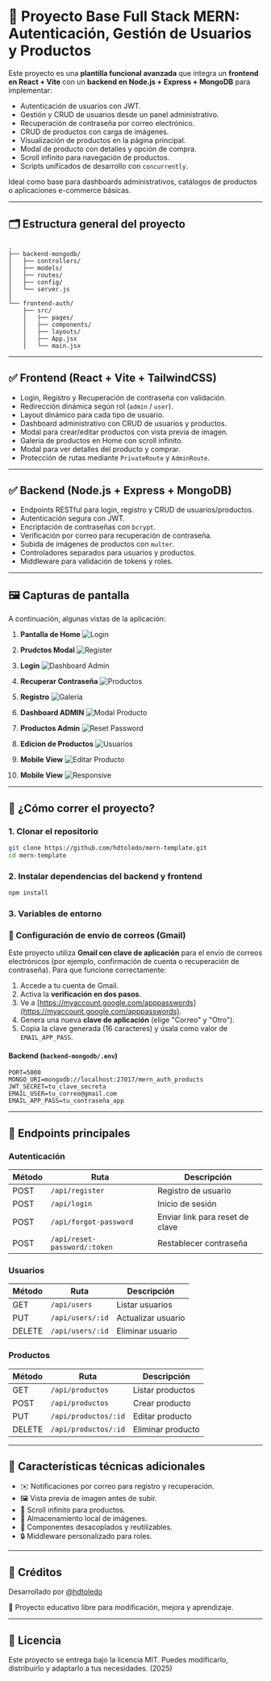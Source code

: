 
# 🧠 Proyecto Base Full Stack MERN: Autenticación, Gestión de Usuarios y Productos

Este proyecto es una **plantilla funcional avanzada** que integra un **frontend en React + Vite** con un **backend en Node.js + Express + MongoDB** para implementar:

- Autenticación de usuarios con JWT.
- Gestión y CRUD de usuarios desde un panel administrativo.
- Recuperación de contraseña por correo electrónico.
- CRUD de productos con carga de imágenes.
- Visualización de productos en la página principal.
- Modal de producto con detalles y opción de compra.
- Scroll infinito para navegación de productos.
- Scripts unificados de desarrollo con `concurrently`.

Ideal como base para dashboards administrativos, catálogos de productos o aplicaciones e-commerce básicas.

---

## 🗂 Estructura general del proyecto

```
.
├── backend-mongodb/
│   ├── controllers/
│   ├── models/
│   ├── routes/
│   ├── config/
│   └── server.js
│
└── frontend-auth/
    ├── src/
    │   ├── pages/
    │   ├── components/
    │   ├── layouts/
    │   ├── App.jsx
    │   └── main.jsx
```

---

## ✅ Frontend (React + Vite + TailwindCSS)

- Login, Registro y Recuperación de contraseña con validación.
- Redirección dinámica según rol (`admin` / `user`).
- Layout dinámico para cada tipo de usuario.
- Dashboard administrativo con CRUD de usuarios y productos.
- Modal para crear/editar productos con vista previa de imagen.
- Galería de productos en Home con scroll infinito.
- Modal para ver detalles del producto y comprar.
- Protección de rutas mediante `PrivateRoute` y `AdminRoute`.

---

## ✅ Backend (Node.js + Express + MongoDB)

- Endpoints RESTful para login, registro y CRUD de usuarios/productos.
- Autenticación segura con JWT.
- Encriptación de contraseñas con `bcrypt`.
- Verificación por correo para recuperación de contraseña.
- Subida de imágenes de productos con `multer`.
- Controladores separados para usuarios y productos.
- Middleware para validación de tokens y roles.

---

## 🖼 Capturas de pantalla

A continuación, algunas vistas de la aplicación:

1. **Pantalla de Home**
   ![Login](./img/001.png)

2. **Prudctos Modal**
   ![Register](./img/002.png)

3. **Login**
   ![Dashboard Admin](./img/003.png)

4. **Recuperar Contraseña**
   ![Productos](./img/004.png)

5. **Registro**
   ![Galería](./img/005.png)

6. **Dashboard ADMIN**
   ![Modal Producto](./img/006.png)

7. **Productos Admin**
   ![Reset Password](./img/007.png)

8. **Edicion de Productos**
   ![Usuarios](./img/008.png)

9. **Mobile View**
   ![Editar Producto](./img/009.png)

10. **Mobile View**
    ![Responsive](./img/010.png)


---

## 🧪 ¿Cómo correr el proyecto?

### 1. Clonar el repositorio

```bash
git clone https://github.com/hdtoledo/mern-template.git
cd mern-template
```

### 2. Instalar dependencias del backend y frontend

```bash
npm install
```

### 3. Variables de entorno

### 📧 Configuración de envío de correos (Gmail)

Este proyecto utiliza **Gmail con clave de aplicación** para el envío de correos electrónicos (por ejemplo, confirmación de cuenta o recuperación de contraseña). Para que funcione correctamente:

1. Accede a tu cuenta de Gmail.
2. Activa la **verificación en dos pasos**.
3. Ve a [https://myaccount.google.com/apppasswords](https://myaccount.google.com/apppasswords).
4. Genera una nueva **clave de aplicación** (elige "Correo" y "Otro").
5. Copia la clave generada (16 caracteres) y úsala como valor de `EMAIL_APP_PASS`.

#### Backend (`backend-mongodb/.env`)

```env
PORT=5000
MONGO_URI=mongodb://localhost:27017/mern_auth_products
JWT_SECRET=tu_clave_secreta
EMAIL_USER=tu_correo@gmail.com
EMAIL_APP_PASS=tu_contraseña_app
```

---

## 🧰 Endpoints principales

### Autenticación
| Método | Ruta                 | Descripción                        |
|--------|----------------------|------------------------------------|
| POST   | `/api/register`      | Registro de usuario                |
| POST   | `/api/login`         | Inicio de sesión                   |
| POST   | `/api/forgot-password` | Enviar link para reset de clave  |
| POST   | `/api/reset-password/:token` | Restablecer contraseña       |

### Usuarios
| Método | Ruta             | Descripción                    |
|--------|------------------|--------------------------------|
| GET    | `/api/users`     | Listar usuarios                |
| PUT    | `/api/users/:id` | Actualizar usuario             |
| DELETE | `/api/users/:id` | Eliminar usuario               |

### Productos
| Método | Ruta                     | Descripción                   |
|--------|--------------------------|-------------------------------|
| GET    | `/api/productos`         | Listar productos              |
| POST   | `/api/productos`         | Crear producto                |
| PUT    | `/api/productos/:id`     | Editar producto               |
| DELETE | `/api/productos/:id`     | Eliminar producto             |

---

## 🧠 Características técnicas adicionales

- ✉️ Notificaciones por correo para registro y recuperación.
- 🖼 Vista previa de imagen antes de subir.
- 🔁 Scroll infinito para productos.
- 💾 Almacenamiento local de imágenes.
- 🧩 Componentes desacoplados y reutilizables.
- 🔒 Middleware personalizado para roles.

---

## 🤝 Créditos

Desarrollado por [@hdtoledo](https://github.com/hdtoledo)

🚀 Proyecto educativo libre para modificación, mejora y aprendizaje.

---

## 📝 Licencia

Este proyecto se entrega bajo la licencia MIT. Puedes modificarlo, distribuirlo y adaptarlo a tus necesidades. (2025)

